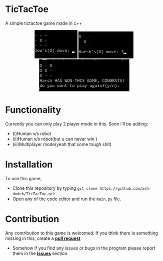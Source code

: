 # TicTacToe
A simple tictactoe game made in c++

<center>
<img src="img/spl1.png">
<img src="img/spl2.png">
<br>
<img src="img/spl3.png">
</center>

# Functionality
Currently you can only play 2 player mode in this. Soon i'll be adding:
+ (i)Human v/s robot
+ (ii)Human v/s robot(but u can never win )
+ (iii)Multiplayer mode(yeah that some tough shit)
# Installation
To use this game,
+ Clone this repository by typing ```git clone https://github.com/ash-dodek/TicTacToe.git```
+ Open any of the code editor and run the ```main.py``` file.

# Contribution
Any contribution to this game is welcomed.
If you think there is something missing in this, create a **[pull request](https://github.com/ash-dodek/TicTacToe/pulls)**

+ Somehow if you find any issues or bugs in the program please report them in the **[Issues](https://github.com/ash-dodek/TicTacToe/issues)** section